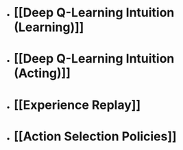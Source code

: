 - # [[Deep Q-Learning Intuition (Learning)]]
- # [[Deep Q-Learning Intuition (Acting)]]
- # [[Experience Replay]]
- # [[Action Selection Policies]]
